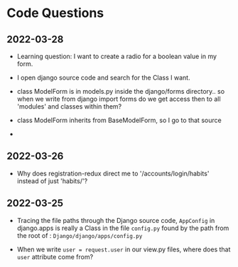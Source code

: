 # Code Questions


## 2022-03-28

- Learning question: I want to create a radio for a boolean value in my form.
- I open django source code and search for the Class I want.
- class ModelForm is in models.py inside the django/forms directory.. so when we write from django import forms do we get access then to all 'modules' and classes within them? 
- class ModelForm inherits from BaseModelForm, so I go to that source

- 

## 2022-03-26

- Why does registration-redux direct me to '/accounts/login/habits' instead of just 'habits/'?

## 2022-03-25

- Tracing the file paths through the Django source code, `AppConfig` in django.apps is really a Class in the file `config.py` found by the path from the root of : `Django/django/apps/config.py`

- When we write `user = request.user` in our view.py files, where does that `user` attribute come from?  